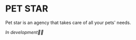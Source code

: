 # PET STAR

Pet star is an agency that takes care of all your pets' needs.

_In development:man_technologist:_
